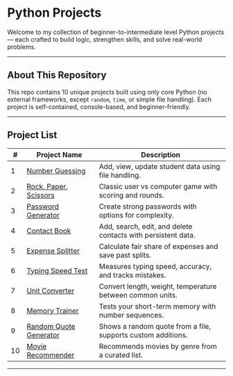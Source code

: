 # Python Projects
Welcome to my collection of beginner-to-intermediate level Python projects — each crafted to build logic, strengthen skills, and solve real-world problems.

---

## About This Repository
This repo contains 10 unique projects built using only core Python (no external frameworks, except `random`, `time`, or simple file handling). Each project is self-contained, console-based, and beginner-friendly.

---

## Project List

| #  | Project Name               | Description                                                   |
|----|----------------------------|---------------------------------------------------------------|
| 1  | [Number Guessing](./NumberGuessingGame/)     | Add, view, update student data using file handling.           |
| 2  | [Rock, Paper, Scissors](./Rock_Paper_Scissors/)         | Classic user vs computer game with scoring and rounds.        |
| 3  | [Password Generator](./Password_generator/)             | Create strong passwords with options for complexity.          |
| 4  | [Contact Book](./Simple_contact_book/)                         | Add, search, edit, and delete contacts with persistent data.  |
| 5  | [Expense Splitter](./Expense_splitter/)                 | Calculate fair share of expenses and save past splits.        |
| 6  | [Typing Speed Test](./Typing_Test/)              | Measures typing speed, accuracy, and tracks mistakes.         |
| 7  | [Unit Converter](./Unit_converter/)                    | Convert length, weight, temperature between common units.     |
| 8  | [Memory Trainer](./Memory_game/)                    | Tests your short-term memory with number sequences.           |
| 9  | [Random Quote Generator](./Quote_generator/)    | Shows a random quote from a file, supports custom additions.  |
| 10 | [Movie Recommender](./Movie_Recommender/)      | Recommends movies by genre from a curated list.   |

---



